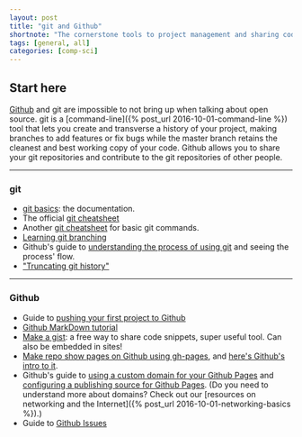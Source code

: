 ```yaml
---
layout: post
title: "git and Github"
shortnote: "The cornerstone tools to project management and sharing code."
tags: [general, all]
categories: [comp-sci]
---
```


## Start here

[Github](http://github.com) and git are impossible to not bring up when talking about open source. git is a [command-line]({% post_url 2016-10-01-command-line %}) tool that lets you create and transverse a history of your project, making branches to add features or fix bugs while the master branch retains the cleanest and best working copy of your code. Github allows you to share your git repositories and contribute to the git repositories of other people.   

<hr>

### git

* [git basics](https://git-scm.com/doc): the documentation.
* The official [git cheatsheet](https://education.github.com/git-cheat-sheet-education.pdf)
* Another [git cheatsheet](http://overapi.com/git) for basic git commands.
* [Learning git branching](http://learngitbranching.js.org/)
* Github's guide to [understanding the process of using git](https://guides.github.com/introduction/flow/) and seeing the process' flow.
* ["Truncating git history"](https://passingcuriosity.com/2017/truncating-git-history/)

<hr>

### Github

* Guide to [pushing your first project to Github](https://gist.github.com/mindplace/b4b094157d7a3be6afd2c96370d39fad)
* [Github MarkDown tutorial](https://help.github.com/articles/basic-writing-and-formatting-syntax/)
* [Make a gist](https://gist.github.com/): a free way to share code snippets, super useful tool. Can also be embedded in sites!
* [Make repo show pages on Github using gh-pages](https://help.github.com/articles/creating-project-pages-manually/), and [here's Github's intro to it](https://pages.github.com/).
* Github's guide to [using a custom domain for your Github Pages](https://help.github.com/articles/using-a-custom-domain-with-github-pages/) and [configuring a publishing source for Github Pages](https://help.github.com/articles/configuring-a-publishing-source-for-github-pages/). (Do you need to understand more about domains? Check out our [resources on networking and the Internet]({% post_url 2016-10-01-networking-basics %}).)
* Guide to [Github Issues](https://guides.github.com/features/issues/)
